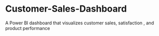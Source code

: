# Customer-Sales-Dashboard
A Power BI dashboard that visualizes  customer sales, satisfaction , and product performance
